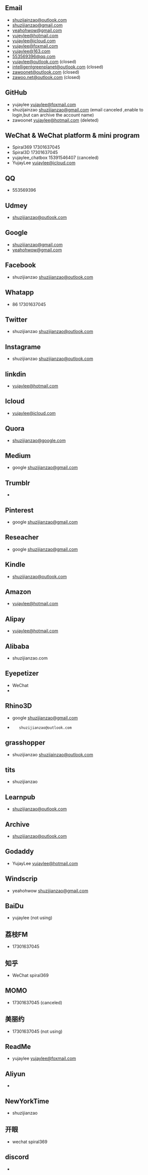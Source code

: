 ## Email
- shuzijainzao@outlook.com
- shuzijianzao@gmail.com
- yeahohwow@gmail.com 
- yujeylee@hotmail.com     
- yujaylee@icloud.com 
- yujaylee@foxmail.com                        
- yujaylee@163.com  
- 553569396@qq.com                          
- yujaylee@outlook.com                            (closed)               
- intelligentgreenplanet@outlook.com              (closed)
- zawoonet@outlook.com                            (closed)
- zawoo.net@outlook.com                           (closed)


## GitHub
- yujaylee           yujaylee@foxmail.com
- shuzijainzao       shuzijianzao@gmail.com       (email canceled ,enable to login,but can archive the account name)
- zawoonet           yujaylee@hotmail.com         (deleted)

## WeChat & WeChat platform & mini program
- Spiral369                         17301637045
- Spiral3D                          17301637045
- yujaylee_chatbox                  15391546407   (canceled)
- YujayLee                          yujaylee@icloud.com

## QQ
- 553569396

## Udmey
- shuzijianzao@outlook.com

## Google
- shuzijianzao@gmail.com
- yeahohwow@gmail.com

## Facebook
- shuzijianzao   shuzijianzao@outlook.com

## Whatapp
- 86 17301637045

## Twitter
- shuzijianzao  shuzijianzao@outlook.com

## Instagrame
- shuzijianzao  shuzijianzao@outlook.com

## linkdin
- yujaylee@hotmail.com

## Icloud
- yujaylee@icloud.com

## Quora
- shuzijianzao@google.com

## Medium
- google shuzijianzao@gmail.com

## Trumblr
- 

## Pinterest
- google shuzijianzao@gmail.com

## Reseacher
- google   shuzijianzao@gmail.com

## Kindle
- shuzijianzao@outlook.com

## Amazon
- yujaylee@hotmail.com 

## Alipay
- yujaylee@hotmail.com

## Alibaba
- shuzijianzao.com

## Eyepetizer
- WeChat
- 

## Rhino3D
- google shuzijianzao@gmail.com
-        shuzijianzao@outlook.com

## grasshopper
- shuzijianzao  shuzijainzao@outlook.com

## tits
- shuzijianzao

## Learnpub
- shuzijianzao@outlook.com

## Archive
- shuzijianzao@outlook.com

## Godaddy
- YujayLee  yujaylee@hotmail.com

## Windscrip
- yeahohwow  shuzijianzao@gmail.com

## BaiDu
- yujaylee   (not using)

## 荔枝FM
- 17301637045

## 知乎
- WeChat   spiral369

## MOMO
- 17301637045  (canceled)

## 美丽约
- 17301637045  (not using)

## ReadMe
- yujaylee yujaylee@foxmail.com

## Aliyun
- 

## NewYorkTime
- shuzijianzao

## 开眼
- wechat   spiral369

## discord
- 
